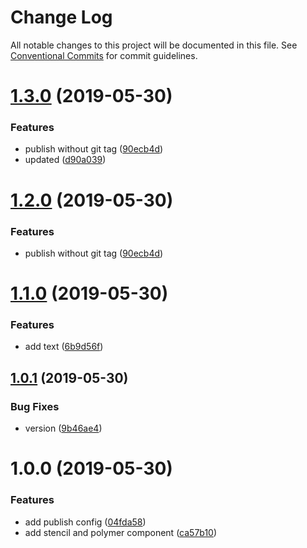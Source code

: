 # Change Log

All notable changes to this project will be documented in this file.
See [Conventional Commits](https://conventionalcommits.org) for commit guidelines.

# [1.3.0](https://github.com/rafael-fecha/awesome-mono-repo-TBD/compare/v1.1.0...v1.3.0) (2019-05-30)


### Features

* publish without git tag ([90ecb4d](https://github.com/rafael-fecha/awesome-mono-repo-TBD/commit/90ecb4d))
* updated ([d90a039](https://github.com/rafael-fecha/awesome-mono-repo-TBD/commit/d90a039))





# [1.2.0](https://github.com/rafael-fecha/awesome-mono-repo-TBD/compare/v1.1.0...v1.2.0) (2019-05-30)


### Features

* publish without git tag ([90ecb4d](https://github.com/rafael-fecha/awesome-mono-repo-TBD/commit/90ecb4d))





# [1.1.0](https://github.com/rafael-fecha/awesome-mono-repo-TBD/compare/v1.0.1...v1.1.0) (2019-05-30)


### Features

* add text ([6b9d56f](https://github.com/rafael-fecha/awesome-mono-repo-TBD/commit/6b9d56f))





## [1.0.1](https://github.com/rafael-fecha/awesome-mono-repo-TBD/compare/v1.0.0...v1.0.1) (2019-05-30)


### Bug Fixes

* version ([9b46ae4](https://github.com/rafael-fecha/awesome-mono-repo-TBD/commit/9b46ae4))





# 1.0.0 (2019-05-30)


### Features

* add publish config ([04fda58](https://github.com/rafael-fecha/awesome-mono-repo-TBD/commit/04fda58))
* add stencil and polymer component ([ca57b10](https://github.com/rafael-fecha/awesome-mono-repo-TBD/commit/ca57b10))
